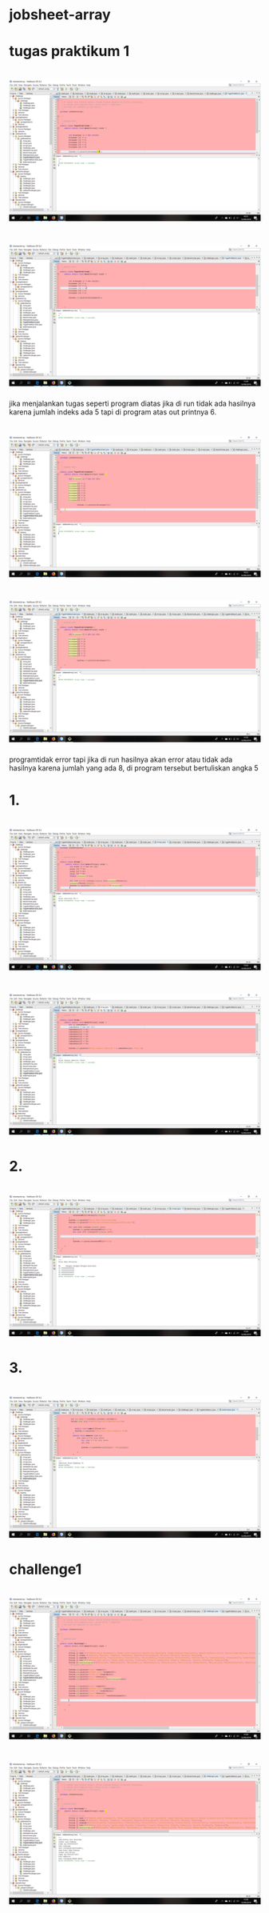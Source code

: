 # jobsheet-array

# tugas praktikum 1

# ![Alt text](https://github.com/sofiaij/jobsheet-array/blob/master/Screenshot%20(167).png)
# ![Alt text](https://github.com/sofiaij/jobsheet-array/blob/master/Screenshot%20(174).png)
jika menjalankan tugas seperti program diatas jika di run tidak ada hasilnya karena jumlah indeks ada 5 tapi di program atas out printnya 6. 
# ![Alt text](https://github.com/sofiaij/jobsheet-array/blob/master/Screenshot%20(168).png)
# ![Alt text](https://github.com/sofiaij/jobsheet-array/blob/master/Screenshot%20(175).png)
programtidak error tapi jika di run hasilnya akan error atau tidak ada hasilnya karena jumlah yang ada 8, di program tersebut bertuliskan angka 5
# 1. 
# ![Alt text](https://github.com/sofiaij/jobsheet-array/blob/master/Screenshot%20(170).png)
# ![Alt text](https://github.com/sofiaij/jobsheet-array/blob/master/Screenshot%20(171).png)
# 2.
# ![Alt text](https://github.com/sofiaij/jobsheet-array/blob/master/Screenshot%20(172).png)
# 3.
# ![Alt text](https://github.com/sofiaij/jobsheet-array/blob/master/Screenshot%20(173).png)

# challenge1
# ![Alt text](https://github.com/sofiaij/jobsheet-array/blob/master/Screenshot%20(176).png)
# ![Alt text](https://github.com/sofiaij/jobsheet-array/blob/master/Screenshot%20(177).png)
